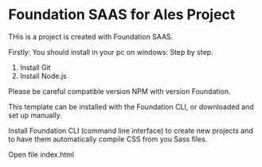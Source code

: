 # Foundation SAAS for Ales Project


THis is  a project is  created with Foundation SAAS.

Firstly:
You should install in your pc on windows:
Step by step.

1. Install Git 
2. Install Node.js 

Please be careful compatible version NPM with version Foundation.

This template can be installed with the Foundation CLI, or downloaded and set up manually.

Install  Foundation CLI 
(command line interface) to create new projects and to have them automatically compile CSS from you Sass files.

Open file index.html


